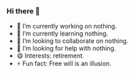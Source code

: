### Hi there 👋

<!--
**Lucian35/Lucian35** is a ✨ _special_ ✨ repository because its `README.md` (this file) appears on your GitHub profile.

Here are some ideas to get you started:

- 🔭 I’m currently working on ...
- 🌱 I’m currently learning ...
- 👯 I’m looking to collaborate on ...
- 🤔 I’m looking for help with ...
- 💬 Ask me about ...
- 📫 How to reach me: ...
- 😄 Pronouns: ...
- ⚡ Fun fact: ...
-->
- 🔭 I’m currently working on nothing.
- 🌱 I’m currently learning nothing.
- 👯 I’m looking to collaborate on nothing.
- 🤔 I’m looking for help with nothing.
- 😄 Interests: retirement.
- ⚡ Fun fact: Free will is an illusion.
